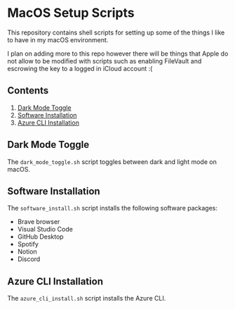 # MacOS Setup Scripts

This repository contains shell scripts for setting up some of the things I like to have in my macOS environment. 

I plan on adding more to this repo however there will be things that Apple do not allow to be modified with scripts such as enabling FileVault and escrowing the key to a logged in iCloud account :( 

## Contents

1. [Dark Mode Toggle](#dark-mode-toggle)
2. [Software Installation](#software-installation)
3. [Azure CLI Installation](#azure-cli-installation)

## Dark Mode Toggle

The `dark_mode_toggle.sh` script toggles between dark and light mode on macOS.

## Software Installation

The `software_install.sh` script installs the following software packages:

- Brave browser
- Visual Studio Code
- GitHub Desktop
- Spotify
- Notion
- Discord

## Azure CLI Installation

The `azure_cli_install.sh` script installs the Azure CLI.


